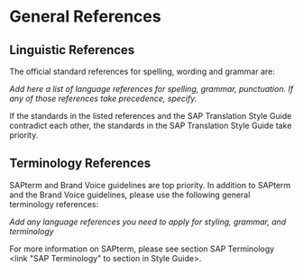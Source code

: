 # General References

## Linguistic References

The official standard references for spelling, wording and grammar are:

*Add here a list of language references for spelling, grammar, punctuation. If any of those references take precedence, specify.*

If the standards in the listed references and the SAP Translation Style Guide contradict each other, the standards in the SAP Translation Style Guide take priority.

## Terminology References
SAPterm and Brand Voice guidelines are top priority. In addition to SAPterm and the Brand Voice guidelines, please use the following general terminology references:

*Add any language references you need to apply for styling, grammar, and terminology*


For more information on SAPterm, please see section SAP Terminology <link "SAP Terminology" to section in Style Guide>.
